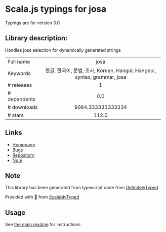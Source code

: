 
# Scala.js typings for josa

Typings are for version 3.0

## Library description:
Handles josa selection for dynamically generated strings

|                    |                 |
| ------------------ | :-------------: |
| Full name          | josa |
| Keywords           | 한글, 한국어, 문법, 조사, Korean, Hangul, Hangeul, syntax, grammar, josa |
| # releases         | 1 |
| # dependents       | 0.0 |
| # downloads        | 9084.333333333334 |
| # stars            | 112.0 |

## Links
- [Homepage](https://github.com/kimdhoe/josa#readme)
- [Bugs](https://github.com/kimdhoe/josa/issues)
- [Repository](https://github.com/kimdhoe/josa)
- [Npm](https://www.npmjs.com/package/josa)
    


## Note
This library has been generated from typescript code from [DefinitelyTyped](https://definitelytyped.org).

Provided with :purple_heart: from [ScalablyTyped](https://github.com/oyvindberg/ScalablyTyped)

## Usage
See [the main readme](../../readme.md) for instructions.


